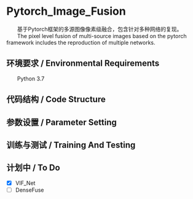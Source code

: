# Pytorch_Image_Fusion
&emsp;&emsp;基于Pytorch框架的多源图像像素级融合，包含针对多种网络的复现。  
&emsp;&emsp;The pixel level fusion of multi-source images based on the pytorch framework includes the reproduction of multiple networks.
## 环境要求 / Environmental Requirements
&emsp;&emsp;Python 3.7

## 代码结构 / Code Structure

## 参数设置 / Parameter Setting

## 训练与测试 / Training And Testing

## 计划中 / To Do
 - [x] VIF_Net  
 - [ ] DenseFuse  
